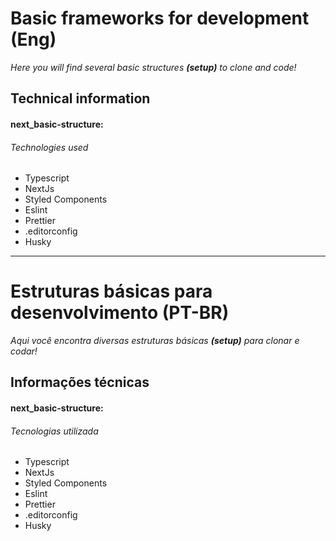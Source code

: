 # Basic frameworks for development (Eng)

_Here you will find several basic structures ***(setup)*** to clone and code!_

## Technical information

#### next_basic-structure:

###### Technologies used

- Typescript
- NextJs
- Styled Components
- Eslint
- Prettier
- .editorconfig
- Husky

---

# Estruturas básicas para desenvolvimento (PT-BR)

_Aqui você encontra diversas estruturas básicas ***(setup)*** para clonar e codar!_

## Informações técnicas

#### next_basic-structure:

###### Tecnologias utilizada

- Typescript
- NextJs
- Styled Components
- Eslint
- Prettier
- .editorconfig
- Husky
